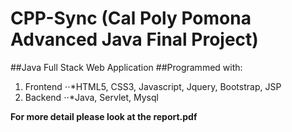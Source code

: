 # CPP-Sync (Cal Poly Pomona Advanced Java Final Project) 
##Java Full Stack Web Application 
##Programmed with: 
1. Frontend 
⋅⋅*HTML5, CSS3, Javascript, Jquery, Bootstrap, JSP 
2. Backend
⋅⋅*Java, Servlet, Mysql 

**For more detail please look at the report.pdf**

